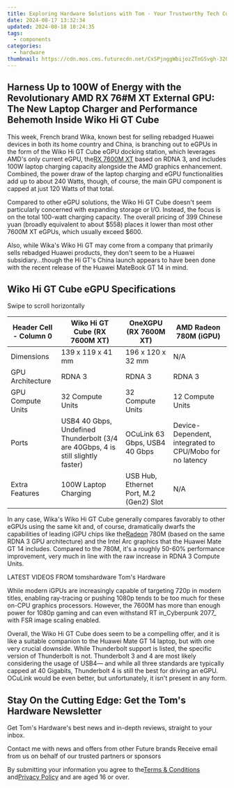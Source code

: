 ```yaml
---
title: Exploring Hardware Solutions with Tom - Your Trustworthy Tech Companion
date: 2024-08-17 13:32:34
updated: 2024-08-18 10:24:35
tags:
  - components
categories:
  - hardware
thumbnail: https://cdn.mos.cms.futurecdn.net/CxSPjnggWbijozZTnGSvgh-320-80.png
---
```


## Harness Up to 100W of Energy with the Revolutionary AMD RX 76#M XT External GPU: The New Laptop Charger and Performance Behemoth Inside Wiko Hi GT Cube

This week, French brand Wika, known best for selling rebadged Huawei devices in both its home country and China, is branching out to eGPUs in the form of the Wiko Hi GT Cube eGPU docking station, which leverages AMD's only current eGPU, the[RX 7600M XT](https://tools.techidaily.com) based on RDNA 3, and includes 100W laptop charging capacity alongside the AMD graphics enhancement. Combined, the power draw of the laptop charging and eGPU functionalities add up to about 240 Watts, though, of course, the main GPU component is capped at just 120 Watts of that total.

 Compared to other eGPU solutions, the Wiko Hi GT Cube doesn't seem particularly concerned with expanding storage or I/O. Instead, the focus is on the total 100-watt charging capacity. The overall pricing of 399 Chinese yuan (broadly equivalent to about $558) places it lower than most other 7600M XT eGPUs, which usually exceed $600.

 Also, while Wika's Wiko Hi GT may come from a company that primarily sells rebadged Huawei products, they don't seem to be a Huawei subsidiary...though the Hi GT's China launch appears to have been done with the recent release of the Huawei MateBook GT 14 in mind.

## Wiko Hi GT Cube eGPU Specifications

 Swipe to scroll horizontally

| Header Cell - Column 0 | Wiko Hi GT Cube (RX 7600M XT)                                                    | OneXGPU (RX 7600M XT)                   | AMD Radeon 780M (iGPU)                                  |
| ---------------------- | -------------------------------------------------------------------------------- | --------------------------------------- | ------------------------------------------------------- |
| Dimensions             | 139 x 119 x 41 mm                                                                | 196 x 120 x 32 mm                       | N/A                                                     |
| GPU Architecture       | RDNA 3                                                                           | RDNA 3                                  | RDNA 3                                                  |
| GPU Compute Units      | 32 Compute Units                                                                 | 32 Compute Units                        | 12 Compute Units                                        |
| Ports                  | USB4 40 Gbps, Undefined Thunderbolt (3/4 are 40Gbps, 4 is still slightly faster) | OCuLink 63 Gbps, USB4 40 Gbps           | Device-Dependent, integrated to CPU/Mobo for no latency |
| Extra Features         | 100W Laptop Charging                                                             | USB Hub, Ethernet Port, M.2 (Gen2) Slot | N/A                                                     |

 In any case, Wika's Wiko Hi GT Cube generally compares favorably to other eGPUs using the same kit and, of course, dramatically dwarfs the capabilities of leading iGPU chips like the[Radeon](https://tools.techidaily.com) 780M (based on the same RDNA 3 GPU architecture) and the Intel Arc graphics that the Huawei Mate GT 14 includes. Compared to the 780M, it's a roughly 50-60% performance improvement, very much in line with the raw increase in RDNA 3 Compute Units.

 LATEST VIDEOS FROM tomshardware Tom's Hardware

 While modern iGPUs are increasingly capable of targeting 720p in modern titles, enabling ray-tracing or pushing 1080p tends to be too much for these on-CPU graphics processors. However, the 7600M has more than enough power for 1080p gaming and can even withstand RT in_Cyberpunk 2077_ with FSR image scaling enabled.

 Overall, the Wiko Hi GT Cube does seem to be a compelling offer, and it is like a suitable companion to the Huawei Mate GT 14 laptop, but with one very crucial downside. While Thunderbolt support is listed, the specific version of Thunderbolt is not. Thunderbolt 3 and 4 are most likely considering the usage of USB4— and while all three standards are typically capped at 40 Gigabits, Thunderbolt 4 is still the best for driving an eGPU. OCuLink would be even better, but unfortunately, it isn't present in any form.

## Stay On the Cutting Edge: Get the Tom's Hardware Newsletter

 Get Tom's Hardware's best news and in-depth reviews, straight to your inbox.

 Contact me with news and offers from other Future brands  Receive email from us on behalf of our trusted partners or sponsors

 By submitting your information you agree to the[Terms & Conditions](https://futureplc.com/terms-conditions/) and[Privacy Policy](https://futureplc.com/privacy-policy/) and are aged 16 or over.

<ins class="adsbygoogle"
     style="display:block"
     data-ad-format="autorelaxed"
     data-ad-client="ca-pub-7571918770474297"
     data-ad-slot="1223367746"></ins>



<ins class="adsbygoogle"
     style="display:block"
     data-ad-client="ca-pub-7571918770474297"
     data-ad-slot="8358498916"
     data-ad-format="auto"
     data-full-width-responsive="true"></ins>
